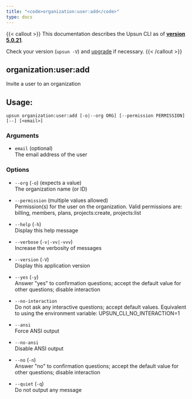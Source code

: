 ```yaml
---
title: "<code>organization:user:add</code>"
type: docs
---
```


{{< callout >}}
  This documentation describes the Upsun CLI as of **[version 5.0.21](https://github.com/platformsh/cli/releases/tag/5.0.21)**.
  
  Check your version (`upsun -V`) and [upgrade](/cli/#upgrade-the-cli) if necessary.
{{< /callout >}}

organization:user:add
---------------------
Invite a user to an organization

## Usage:

```
upsun organization:user:add [-o|--org ORG] [--permission PERMISSION] [--] [<email>]
```

### Arguments

* `email` (optional)  
  The email address of the user

### Options

* `--org` (`-o`) (expects a value)  
  The organization name (or ID)

* `--permission` (multiple values allowed)  
  Permission(s) for the user on the organization. 
Valid permissions are: billing, members, plans, projects:create, projects:list

* `--help` (`-h`)  
  Display this help message

* `--verbose` (`-v|-vv|-vvv`)  
  Increase the verbosity of messages

* `--version` (`-V`)  
  Display this application version

* `--yes` (`-y`)  
  Answer "yes" to confirmation questions; accept the default value for other questions; disable interaction

* `--no-interaction`  
  Do not ask any interactive questions; accept default values. Equivalent to using the environment variable: UPSUN_CLI_NO_INTERACTION=1

* `--ansi`  
  Force ANSI output

* `--no-ansi`  
  Disable ANSI output

* `--no` (`-n`)  
  Answer "no" to confirmation questions; accept the default value for other questions; disable interaction

* `--quiet` (`-q`)  
  Do not output any message


